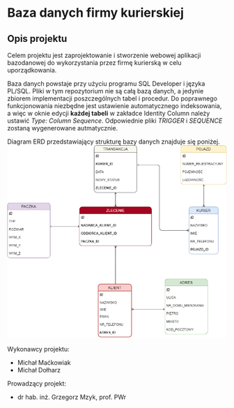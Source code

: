 # Baza danych firmy kurierskiej

## Opis projektu
Celem projektu jest zaprojektowanie i stworzenie webowej aplikacji bazodanowej do wykorzystania przez firmę kurierską w celu uporządkowania. 

Baza danych powstaje przy użyciu programu SQL Developer i języka PL/SQL. Pliki w tym repozytorium nie są całą bazą danych, a jedynie zbiorem implementacji poszczególnych tabel i procedur. Do poprawnego funkcjonowania niezbędne jest ustawienie automatycznego indeksowania, a więc w oknie edycji **każdej tabeli** w zakładce Identity Column należy ustawić *Type: Column Sequence*. Odpowiednie pliki *TRIGGER* i *SEQUENCE* zostaną wygenerowane autmatycznie.

Diagram ERD przedstawiający strukturę bazy danych znajduje się poniżej.
![Diagram ERD struktury bazy danych](img/ERD_diagram1.png)

Wykonawcy projektu:
 * Michał Maćkowiak
 * Michał Dołharz

 Prowadzący projekt:
 * dr hab. inż. Grzegorz Mzyk, prof. PWr

